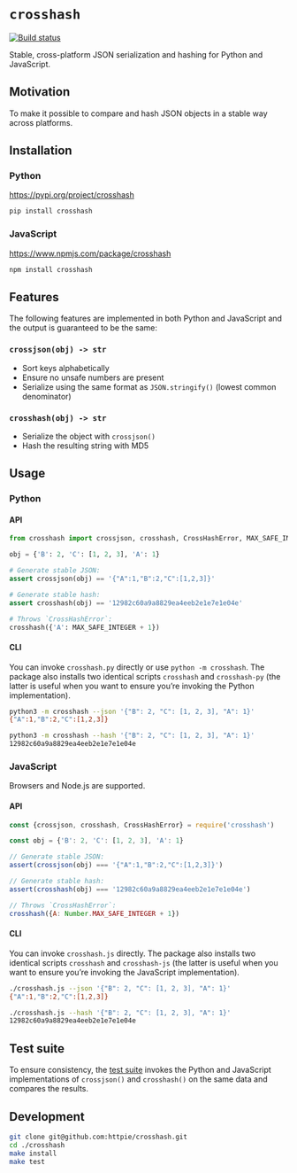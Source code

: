 # `crosshash`

[![Build status](https://github.com/httpie/crosshash/workflows/test/badge.svg)](https://github.com/httpie/crosshash/actions)

Stable, cross-platform JSON serialization and hashing for Python and JavaScript.

## Motivation

To make it possible to compare and hash JSON objects in a stable way across platforms.

## Installation


### Python

https://pypi.org/project/crosshash

```bash
pip install crosshash
```

### JavaScript

https://www.npmjs.com/package/crosshash

```bash
npm install crosshash
```

## Features

The following features are implemented in both Python and JavaScript and the output is guaranteed to be the same:

### `crossjson(obj) -> str`

- Sort keys alphabetically
- Ensure no unsafe numbers are present 
- Serialize using the same format as `JSON.stringify()` (lowest common denominator)

### `crosshash(obj) -> str`

- Serialize the object with `crossjson()`
- Hash the resulting string with MD5


## Usage

### Python

#### API

```python
from crosshash import crossjson, crosshash, CrossHashError, MAX_SAFE_INTEGER

obj = {'B': 2, 'C': [1, 2, 3], 'A': 1}

# Generate stable JSON:
assert crossjson(obj) == '{"A":1,"B":2,"C":[1,2,3]}'  

# Generate stable hash:
assert crosshash(obj) == '12982c60a9a8829ea4eeb2e1e7e1e04e'

# Throws `CrossHashError`:
crosshash({'A': MAX_SAFE_INTEGER + 1})  
```

#### CLI

You can invoke `crosshash.py` directly or use `python -m crosshash`. The package also installs two identical scripts `crosshash` and `crosshash-py` (the latter is useful when you want to ensure you’re invoking the Python implementation).

```bash
python3 -m crosshash --json '{"B": 2, "C": [1, 2, 3], "A": 1}'
{"A":1,"B":2,"C":[1,2,3]}
```

```bash
python3 -m crosshash --hash '{"B": 2, "C": [1, 2, 3], "A": 1}'
12982c60a9a8829ea4eeb2e1e7e1e04e
```


### JavaScript

Browsers and Node.js are supported.

#### API

```javascript
const {crossjson, crosshash, CrossHashError} = require('crosshash')

const obj = {'B': 2, 'C': [1, 2, 3], 'A': 1}

// Generate stable JSON:
assert(crossjson(obj) === '{"A":1,"B":2,"C":[1,2,3]}')

// Generate stable hash:
assert(crosshash(obj) === '12982c60a9a8829ea4eeb2e1e7e1e04e')

// Throws `CrossHashError`:
crosshash({A: Number.MAX_SAFE_INTEGER + 1}) 
```

#### CLI

You can invoke `crosshash.js` directly. The package also installs two identical scripts `crosshash` and `crosshash-js` (the latter is useful when you want to ensure you’re invoking the JavaScript implementation).

```bash
./crosshash.js --json '{"B": 2, "C": [1, 2, 3], "A": 1}'
{"A":1,"B":2,"C":[1,2,3]}
```

```bash
./crosshash.js --hash '{"B": 2, "C": [1, 2, 3], "A": 1}'
12982c60a9a8829ea4eeb2e1e7e1e04e
```


## Test suite

To ensure consistency, the [test suite](./tests) invokes the Python and JavaScript implementations of `crossjson()` and `crosshash()` on the same data and compares the results.



## Development

```bash
git clone git@github.com:httpie/crosshash.git
cd ./crosshash
make install
make test
```
